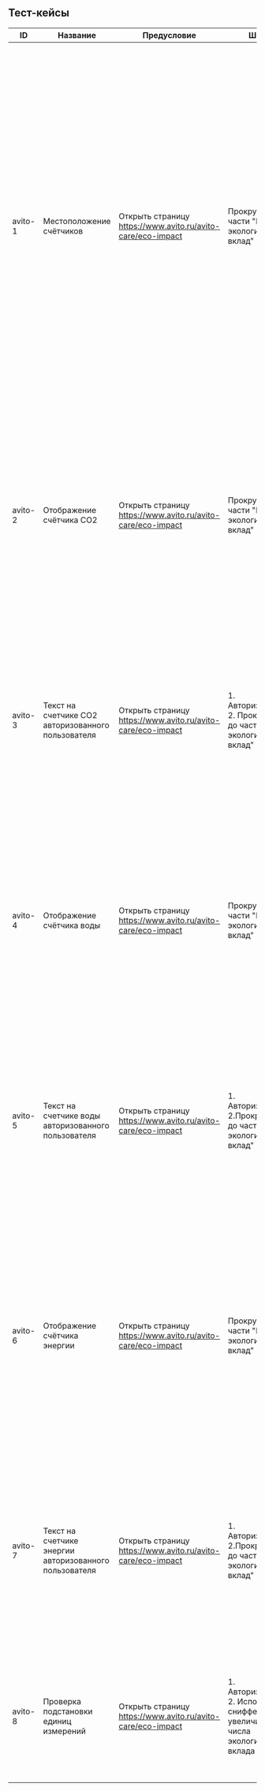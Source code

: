 ## Тест-кейсы
                     
| ID  | Название  | Предусловие | Шаги  | ОР | Окружение | 
| ------------ |---------------| -----| ------------ |---------------| ---------------|
| avito-1      | Местоположение счётчиков | Открыть страницу https://www.avito.ru/avito-care/eco-impact |Прокрутить до части "Ваш экологический вклад" | Модуль со счётчиками находится справа от "Ваш экологический вклад"; счётчик СО2 находится на  верхней строчке посередине между квадратами с лягушкой и бабочкой на цветочке и ниже картинки голубя; счётчик воды находится на нижней строчке левее двух остальных квадратов, картинка капель сверху справа от текста; счётчик энергии находится на нижней строчки правее двух других квадратов, изображение солнца частично в правом верхнем углу| MacOC 12.7.4 Chrome v123.0.6312.87 Safari 17.4 1980x1080 1366х768|
| avito-2      | Отображение счётчика CO2        |   Открыть страницу https://www.avito.ru/avito-care/eco-impact |Прокрутить до части "Ваш экологический вклад"      | Счётчик серого цвета в виде квадрата с закругленными углами; текст с выравниванием по середине по центру - "0": Крупный жирный яркий серый цвет; "кг СО2": жирный средний серый цвет(светлее, чем "0"); "не попало в атмосферу": обычный мелкий серый цвет (светлее "кг СО2")             |   MacOC 12.7.4 Chrome v123.0.6312.87 Safari 17.4 1980x1080 1366х768 |
| avito-3  | Текст на счетчике CO2 авторизованного пользователя  | Открыть страницу https://www.avito.ru/avito-care/eco-impact | 1. Авторизоваться 2. Прокрутить до части "Ваш экологический вклад"  | Текст с выравниванием по середине по центру: "Число" - Крупный жирный яркий ЧЕРНЫЙ цвет; "кг СО2" - жирный средний ЧЕРНЫЙ цвет(светлее, чем "Число"); "не попало в атмосферу" - обычный мелкий ЧЕРНЫЙ цвет (светлее "кг СО2")  | MacOC 12.7.4 Chrome v123.0.6312.87 Safari 17.4 1980x1080 1366х768|
| avito-4 |Отображение счётчика воды| Открыть страницу https://www.avito.ru/avito-care/eco-impact|Прокрутить до части "Ваш экологический вклад" |Счётчик серого цвета в виде квадрата с закругленными углами; текст с выравниванием по середине по центру - "0": Крупный жирный яркий серый цвет; "л воды": жирный средний серый цвет(светлее, чем "0"); "было сохранено": обычный мелкий серый цвет (светлее "л воды")| MacOC 12.7.4 Chrome v123.0.6312.87 Safari 17.4 1980x1080 1366х768|
| avito-5      | Текст на счетчике воды авторизованного пользователя       |   Открыть страницу https://www.avito.ru/avito-care/eco-impact |1. Авторизоваться 2.Прокрутить до части "Ваш экологический вклад"     | Текст с выравниванием по середине по центру: "Число" - Крупный жирный яркий ЧЕРНЫЙ цвет; "л воды" - жирный средний ЧЕРНЫЙ цвет(светлее, чем "Число"); "было сохранено" - обычный мелкий ЧЕРНЫЙ цвет (светлее "л воды") | MacOC 12.7.4 Chrome v123.0.6312.87 Safari 17.4 1980x1080 1366х768|
| avito-6 | Отображение счётчика энергии        |    Открыть страницу https://www.avito.ru/avito-care/eco-impact |Прокрутить до части "Ваш экологический вклад"      | Счётчик серого цвета в виде квадрата с закругленными углами; текст с выравниванием по середине по центру - "0": Крупный жирный яркий серый цвет; "кВт⋅ч энергии": жирный средний серый цвет(светлее, чем "0"); "было сэкономлено": обычный мелкий серый цвет (светлее "кВт⋅ч энергии") |  | MacOC 12.7.4 Chrome v123.0.6312.87 Safari 17.4 1980x1080 1366х768|
| avito-7      | Текст на счетчике энергии авторизованного пользователя      |   Открыть страницу https://www.avito.ru/avito-care/eco-impact |1. Авторизоваться 2.Прокрутить до части "Ваш экологический вклад"      | Текст с выравниванием по середине по центру: "Число" - Крупный жирный яркий ЧЕРНЫЙ цвет; "кВт⋅ч энергии" - жирный средний ЧЕРНЫЙ цвет(светлее, чем "Число"); "было сэкономлено" - обычный мелкий ЧЕРНЫЙ цвет (светлее "кВт⋅ч энергии") | MacOC 12.7.4 Chrome v123.0.6312.87 Safari 17.4 1980x1080 1366х768|
| avito-8 | Проверка подстановки единиц измерений        |    Открыть страницу https://www.avito.ru/avito-care/eco-impact |1. Авторизоваться 2. Используя сниффер увеличить числа экологического вклада | Подстановки единиц измерений происходит корректно: замена 1000 литров на 1 метр кубический, кг переходит в тонны, тысячи в млн, млн в млрд | 
